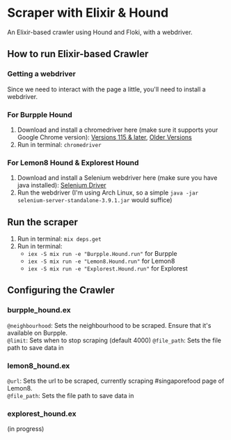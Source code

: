# Scraper with Elixir & Hound    
An Elixir-based crawler using Hound and Floki, with a webdriver.

## How to run Elixir-based Crawler
### Getting a webdriver
Since we need to interact with the page a little, you'll need to install a webdriver.
### For Burpple Hound
1. Download and install a chromedriver here (make sure it supports your Google Chrome version): [Versions 115 & later](https://googlechromelabs.github.io/chrome-for-testing/#stable), [Older Versions](https://chromedriver.chromium.org/downloads)
2. Run in terminal: `chromedriver`

### For Lemon8 Hound & Explorest Hound
1. Download and install a Selenium webdriver here (make sure you have java installed): [Selenium Driver](https://selenium-release.storage.googleapis.com/index.html?path=3.9/)
2. Run the webdriver (I'm using Arch Linux, so a simple `java -jar selenium-server-standalone-3.9.1.jar` would suffice)

## Run the scraper
1. Run in terminal: `mix deps.get`
2. Run in terminal:
   - `iex -S mix run -e "Burpple.Hound.run"` for Burpple
   - `iex -S mix run -e "Lemon8.Hound.run"` for Lemon8
   - `iex -S mix run -e "Explorest.Hound.run"` for Explorest
   
## Configuring the Crawler
### burpple_hound.ex
`@neighbourhood`: Sets the neighbourhood to be scraped. Ensure that it's available on Burpple. <br/>
`@limit`: Sets when to stop scraping (default 4000)
`@file_path`: Sets the file path to save data in

### lemon8_hound.ex
`@url`: Sets the url to be scraped, currently scraping #singaporefood page of Lemon8. </br>
`@file_path`: Sets the file path to save data in

### explorest_hound.ex
(in progress)
